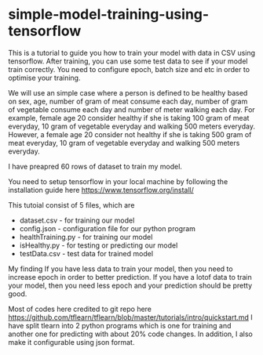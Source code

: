 # simple-model-training-using-tensorflow
This is a tutorial to guide you how to train your model with data in CSV using tensorflow. After training, you can use some test data to see if your model train correctly. You need to configure epoch, batch size and etc in order to optimise your training.

We will use an simple case where a person is defined to be healthy based on sex, age, number of gram of meat consume each day, number of gram of vegetable consume each day and number of meter walking each day. For example, female age 20 consider healthy if she is taking 100 gram of meat everyday, 10 gram of vegetable everyday and walking 500 meters everyday. However, a female age 20 consider not healthy if she is taking 500 gram of meat everyday, 10 gram of vegetable everyday and walking 500 meters everyday.

I have preapred 60 rows of dataset to train my model.

You need to setup tensorflow in your local machine by following the installation guide here https://www.tensorflow.org/install/

This tutoial consist of 5 files, which are
<ul>
<li>dataset.csv - for training our model</li>
<li>config.json - configuration file for our python program</li>
<li>healthTraining.py - for training our model</li>
<li>isHealthy.py - for testing or predicting our model</li>
<li>testData.csv - test data for trained model</li>
</ul>

My finding
If you have less data to train your model, then you need to increase epoch in order to better prediction.
If you have a lotof data to train your model, then you need less epoch and your prediction should be pretty good.

Most of codes here credited to git repo here https://github.com/tflearn/tflearn/blob/master/tutorials/intro/quickstart.md
I have split tlearn into 2 python programs which is one for training and another one for predicting with about 20% code changes. In addition, I also make it configurable using json format.
